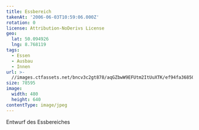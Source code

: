 ```yaml
---
title: Essbereich
takenAt: '2006-06-03T10:59:06.000Z'
rotation: 0
license: Attribution-NoDerivs License
geo:
  lat: 50.094926
  lng: 8.768119
tags:
  - Essen
  - Ausbau
  - Innen
url: >-
  //images.ctfassets.net/bncv3c2gt878/aqGZbwW9EFUtm2ItUuXTK/ef94fa36850f49cdcfa9edaf660b72b5/essbereich_4504521151_o
size: 78595
image:
  width: 480
  height: 640
contentType: image/jpeg
---
```


Entwurf des Essbereiches